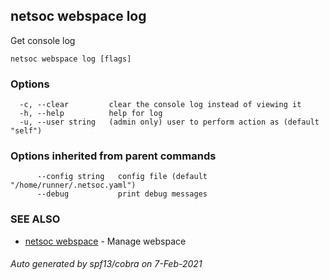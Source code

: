 ## netsoc webspace log

Get console log

```
netsoc webspace log [flags]
```

### Options

```
  -c, --clear         clear the console log instead of viewing it
  -h, --help          help for log
  -u, --user string   (admin only) user to perform action as (default "self")
```

### Options inherited from parent commands

```
      --config string   config file (default "/home/runner/.netsoc.yaml")
      --debug           print debug messages
```

### SEE ALSO

* [netsoc webspace](netsoc_webspace.md)	 - Manage webspace

###### Auto generated by spf13/cobra on 7-Feb-2021
